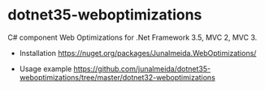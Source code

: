 dotnet35-weboptimizations
=========================

C# component Web Optimizations for .Net Framework 3.5, MVC 2, MVC 3.

* Installation
https://nuget.org/packages/Junalmeida.WebOptimizations/

* Usage example
https://github.com/junalmeida/dotnet35-weboptimizations/tree/master/dotnet32-weboptimizations